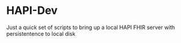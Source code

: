 # HAPI-Dev
Just a quick set of scripts to bring up a local HAPI FHIR server with persistentence to local disk
